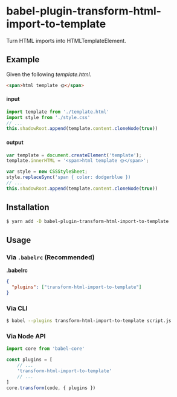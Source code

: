 # babel-plugin-transform-html-import-to-template

Turn HTML imports into HTMLTemplateElement.

## Example

Given the following _template.html_.

```html
<span>html template 🌞</span>
```

#### input

```js
import template from './template.html'
import style from './style.css'
// ...
this.shadowRoot.append(template.content.cloneNode(true))
```

#### output

```js
var template = document.createElement('template');
template.innerHTML = '<span>html template 🌞</span>';

var style = new CSSStyleSheet;
style.replaceSync('span { color: dodgerblue })
// ...
this.shadowRoot.append(template.content.cloneNode(true))
```


## Installation

```sh
$ yarn add -D babel-plugin-transform-html-import-to-template
```

## Usage

### Via `.babelrc` (Recommended)

**.babelrc**

```json
{
  "plugins": ["transform-html-import-to-template"]
}
```

### Via CLI

```sh
$ babel --plugins transform-html-import-to-template script.js
```

### Via Node API

```javascript
import core from 'babel-core'

const plugins = [
    // ...
    'transform-html-import-to-template'
    // ...
]
core.transform(code, { plugins })
```
